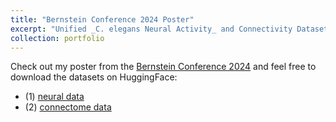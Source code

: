 ```yaml
---
title: "Bernstein Conference 2024 Poster"
excerpt: "Unified _C. elegans Neural Activity_ and Connectivity Datasets for Building Foundation Models of a Small Nervous System<br/><img src='/images/bernstein-poster.png'>"
collection: portfolio
---
```


Check out my poster from the [Bernstein Conference 2024](https://www.world-wide.org/bernstein-24/unified-elegans-neural-activity-b5f78167/) and feel free to download the datasets on HuggingFace: 
- (1) [neural data](https://huggingface.co/datasets/qsimeon/celegans_neural_data)
- (2) [connectome data](https://huggingface.co/datasets/qsimeon/celegans_connectome_data)
